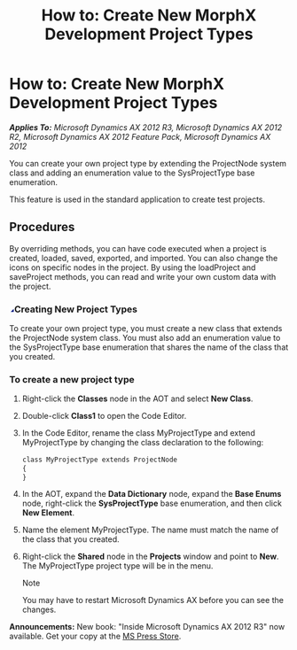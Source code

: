 ﻿---
title: 'How to: Create New MorphX Development Project Types'
TOCTitle: 'How to: Create New MorphX Development Project Types'
ms:assetid: b0cb9e33-230b-425a-8196-837516eded87
ms:mtpsurl: https://msdn.microsoft.com/en-us/library/Aa856269(v=AX.60)
ms:contentKeyID: 35249737
ms.date: 05/18/2015
mtps_version: v=AX.60
---

# How to: Create New MorphX Development Project Types 


_**Applies To:** Microsoft Dynamics AX 2012 R3, Microsoft Dynamics AX 2012 R2, Microsoft Dynamics AX 2012 Feature Pack, Microsoft Dynamics AX 2012_

You can create your own project type by extending the ProjectNode system class and adding an enumeration value to the SysProjectType base enumeration.

This feature is used in the standard application to create test projects.

## Procedures

By overriding methods, you can have code executed when a project is created, loaded, saved, exported, and imported. You can also change the icons on specific nodes in the project. By using the loadProject and saveProject methods, you can read and write your own custom data with the project.

### ![Aa856269.collapse\_all(en-us,AX.60).gif](images/Gg863931.collapse_all(en-us,AX.60).gif "Aa856269.collapse_all(en-us,AX.60).gif")Creating New Project Types

To create your own project type, you must create a new class that extends the ProjectNode system class. You must also add an enumeration value to the SysProjectType base enumeration that shares the name of the class that you created.

### To create a new project type

1.  Right-click the **Classes** node in the AOT and select **New Class**.

2.  Double-click **Class1** to open the Code Editor.

3.  In the Code Editor, rename the class MyProjectType and extend MyProjectType by changing the class declaration to the following:
    
        class MyProjectType extends ProjectNode
        {
        }

4.  In the AOT, expand the **Data Dictionary** node, expand the **Base Enums** node, right-click the **SysProjectType** base enumeration, and then click **New Element**.

5.  Name the element MyProjectType. The name must match the name of the class that you created.

6.  Right-click the **Shared** node in the **Projects** window and point to **New**. The MyProjectType project type will be in the menu.
    

    > [!NOTE]
    > <P>You may have to restart Microsoft Dynamics AX before you can see the changes.</P>


  
**Announcements:** New book: "Inside Microsoft Dynamics AX 2012 R3" now available. Get your copy at the [MS Press Store](https://www.microsoftpressstore.com/store/inside-microsoft-dynamics-ax-2012-r3-9780735685109).

